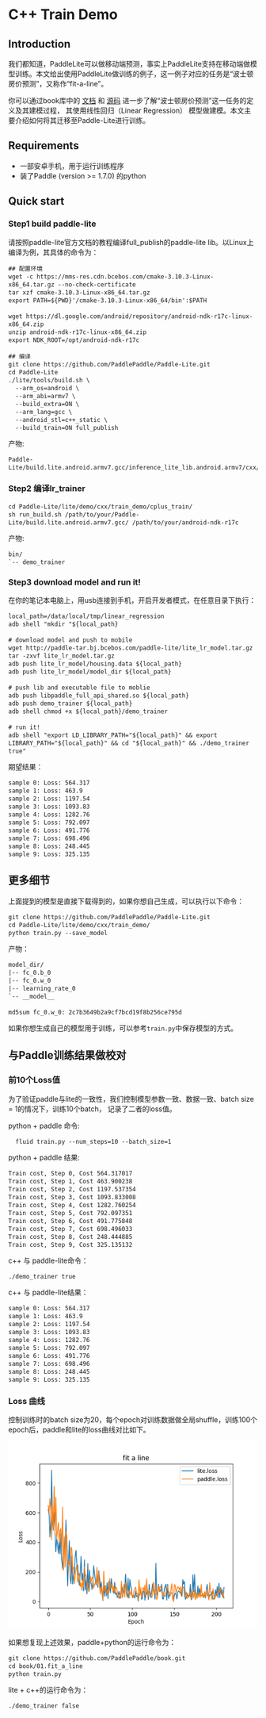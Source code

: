 # C++ Train Demo

## Introduction

我们都知道，PaddleLite可以做移动端预测，事实上PaddleLite支持在移动端做模型训练。本文给出使用PaddleLite做训练的例子，这一例子对应的任务是“波士顿房价预测”，又称作“fit-a-line”。
  
你可以通过book库中的
[文档](https://paddlepaddle.org.cn/documentation/docs/zh/user_guides/simple_case/fit_a_line/README.cn.html)
和
[源码](https://github.com/PaddlePaddle/book/tree/develop/01.fit_a_line)
进一步了解“波士顿房价预测”这一任务的定义及其建模过程，
其使用线性回归（Linear Regression）
模型做建模。本文主要介绍如何将其迁移至Paddle-Lite进行训练。

## Requirements

- 一部安卓手机，用于运行训练程序
- 装了Paddle (version >= 1.7.0) 的python

## Quick start

### Step1 build paddle-lite

请按照paddle-lite官方文档的教程编译full_publish的paddle-lite lib。以Linux上编译为例，其具体的命令为：

```shell
## 配置环境
wget -c https://mms-res.cdn.bcebos.com/cmake-3.10.3-Linux-x86_64.tar.gz --no-check-certificate
tar xzf cmake-3.10.3-Linux-x86_64.tar.gz
export PATH=${PWD}'/cmake-3.10.3-Linux-x86_64/bin':$PATH

wget https://dl.google.com/android/repository/android-ndk-r17c-linux-x86_64.zip
unzip android-ndk-r17c-linux-x86_64.zip
export NDK_ROOT=/opt/android-ndk-r17c

## 编译
git clone https://github.com/PaddlePaddle/Paddle-Lite.git
cd Paddle-Lite
./lite/tools/build.sh \
  --arm_os=android \
  --arm_abi=armv7 \
  --build_extra=ON \
  --arm_lang=gcc \
  --android_stl=c++_static \
  --build_train=ON full_publish
```

产物:

```shell
Paddle-Lite/build.lite.android.armv7.gcc/inference_lite_lib.android.armv7/cxx/lib/libpaddle_full_api_shared.so
```

### Step2 编译lr_trainer

```shell
cd Paddle-Lite/lite/demo/cxx/train_demo/cplus_train/
sh run_build.sh /path/to/your/Paddle-Lite/build.lite.android.armv7.gcc/ /path/to/your/android-ndk-r17c
```

产物:
```shell
bin/
`-- demo_trainer
```

### Step3 download model and run it!

在你的笔记本电脑上，用usb连接到手机，开启开发者模式，在任意目录下执行：

```shell
local_path=/data/local/tmp/linear_regression
adb shell "mkdir "${local_path}

# download model and push to mobile
wget http://paddle-tar.bj.bcebos.com/paddle-lite/lite_lr_model.tar.gz
tar -zxvf lite_lr_model.tar.gz
adb push lite_lr_model/housing.data ${local_path}
adb push lite_lr_model/model_dir ${local_path}

# push lib and executable file to moblie
adb push libpaddle_full_api_shared.so ${local_path}
adb push demo_trainer ${local_path}
adb shell chmod +x ${local_path}/demo_trainer

# run it!
adb shell "export LD_LIBRARY_PATH="${local_path}" && export LIBRARY_PATH="${local_path}" && cd "${local_path}" && ./demo_trainer true"
```

期望结果：

```
sample 0: Loss: 564.317
sample 1: Loss: 463.9
sample 2: Loss: 1197.54
sample 3: Loss: 1093.83
sample 4: Loss: 1282.76
sample 5: Loss: 792.097
sample 6: Loss: 491.776
sample 7: Loss: 698.496
sample 8: Loss: 248.445
sample 9: Loss: 325.135
```

## 更多细节
上面提到的模型是直接下载得到的，如果你想自己生成，可以执行以下命令：

```shell
git clone https://github.com/PaddlePaddle/Paddle-Lite.git
cd Paddle-Lite/lite/demo/cxx/train_demo/
python train.py --save_model
```

产物：

```shell
model_dir/
|-- fc_0.b_0
|-- fc_0.w_0
|-- learning_rate_0
`-- __model__

md5sum fc_0.w_0: 2c7b3649b2a9cf7bcd19f8b256ce795d
```

如果你想生成自己的模型用于训练，可以参考`train.py`中保存模型的方式。

## 与Paddle训练结果做校对

### 前10个Loss值

为了验证paddle与lite的一致性，我们控制模型参数一致、数据一致、batch size = 1的情况下，训练10个batch， 记录了二者的loss值。

python + paddle 命令:

```shell
  fluid train.py --num_steps=10 --batch_size=1
```

python + paddle 结果:

```shell
Train cost, Step 0, Cost 564.317017
Train cost, Step 1, Cost 463.900238
Train cost, Step 2, Cost 1197.537354
Train cost, Step 3, Cost 1093.833008
Train cost, Step 4, Cost 1282.760254
Train cost, Step 5, Cost 792.097351
Train cost, Step 6, Cost 491.775848
Train cost, Step 7, Cost 698.496033
Train cost, Step 8, Cost 248.444885
Train cost, Step 9, Cost 325.135132
```

c++ 与 paddle-lite命令：
```
./demo_trainer true
```

c++ 与 paddle-lite结果：
```
sample 0: Loss: 564.317
sample 1: Loss: 463.9
sample 2: Loss: 1197.54
sample 3: Loss: 1093.83
sample 4: Loss: 1282.76
sample 5: Loss: 792.097
sample 6: Loss: 491.776
sample 7: Loss: 698.496
sample 8: Loss: 248.445
sample 9: Loss: 325.135
```

### Loss 曲线

控制训练时的batch size为20，每个epoch对训练数据做全局shuffle，训练100个epoch后，paddle和lite的loss曲线对比如下。

![lr_loss](../images/lr_loss.png)

如果想复现上述效果，paddle+python的运行命令为：

```
git clone https://github.com/PaddlePaddle/book.git
cd book/01.fit_a_line
python train.py
```

lite + c++的运行命令为：
```
./demo_trainer false
```
